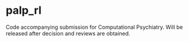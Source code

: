 # palp_rl
Code accompanying submission for Computational Psychiatry. Will be released after decision and reviews are obtained.
